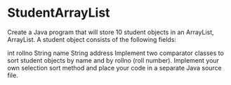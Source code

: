 # StudentArrayList

Create a Java program that will store 10 student objects in an ArrayList, ArrayList<Student>. A student object consists of the following fields:

int rollno
String name
String address
Implement two comparator classes to sort student objects by name and by rollno (roll number). Implement your own selection sort method and place your code in a separate Java source file.
